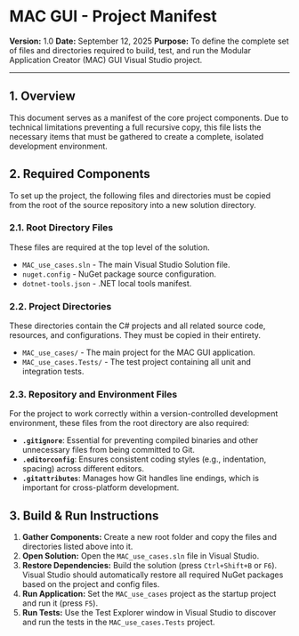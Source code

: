 # MAC GUI - Project Manifest

**Version:** 1.0
**Date:** September 12, 2025
**Purpose:** To define the complete set of files and directories required to build, test, and run the Modular Application Creator (MAC) GUI Visual Studio project.

---

## 1. Overview

This document serves as a manifest of the core project components. Due to technical limitations preventing a full recursive copy, this file lists the necessary items that must be gathered to create a complete, isolated development environment.

## 2. Required Components

To set up the project, the following files and directories must be copied from the root of the source repository into a new solution directory.

### 2.1. Root Directory Files

These files are required at the top level of the solution.

*   `MAC_use_cases.sln` - The main Visual Studio Solution file.
*   `nuget.config` - NuGet package source configuration.
*   `dotnet-tools.json` - .NET local tools manifest.

### 2.2. Project Directories

These directories contain the C# projects and all related source code, resources, and configurations. They must be copied in their entirety.

*   `MAC_use_cases/` - The main project for the MAC GUI application.
*   `MAC_use_cases.Tests/` - The test project containing all unit and integration tests.

### 2.3. Repository and Environment Files

For the project to work correctly within a version-controlled development environment, these files from the root directory are also required:

*   **`.gitignore`**: Essential for preventing compiled binaries and other unnecessary files from being committed to Git.
*   **`.editorconfig`**: Ensures consistent coding styles (e.g., indentation, spacing) across different editors.
*   **`.gitattributes`**: Manages how Git handles line endings, which is important for cross-platform development.

## 3. Build & Run Instructions

1.  **Gather Components:** Create a new root folder and copy the files and directories listed above into it.
2.  **Open Solution:** Open the `MAC_use_cases.sln` file in Visual Studio.
3.  **Restore Dependencies:** Build the solution (press `Ctrl+Shift+B` or `F6`). Visual Studio should automatically restore all required NuGet packages based on the project and config files.
4.  **Run Application:** Set the `MAC_use_cases` project as the startup project and run it (press `F5`).
5.  **Run Tests:** Use the Test Explorer window in Visual Studio to discover and run the tests in the `MAC_use_cases.Tests` project.
